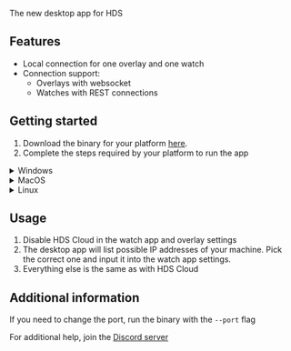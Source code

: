The new desktop app for HDS

## Features

- Local connection for one overlay and one watch
- Connection support:
  - Overlays with websocket
  - Watches with REST connections

## Getting started

1. Download the binary for your platform [here](https://github.com/Rexios80/hds_desktop/releases/latest).
2. Complete the steps required by your platform to run the app

<details>
  <summary>Windows</summary>

1. Run the downloaded file
2. Click "Allow access" on this popup
![](https://i.imgur.com/CZr6Wcs.png)
</details>
   
<details>
  <summary>MacOS</summary>

1. Unzip the downloaded file and run it
2. Press "OK" on this popup:
![](https://i.imgur.com/2ZLn590.png)
3. Open System Preferences > Security & Privacy > General and click "Open Anyway"
![](https://i.imgur.com/CcyEWa3.png)
4. Click "Open" on this popup
![](https://i.imgur.com/JpTF1wR.png)
</details>

<details>
  <summary>Linux</summary>

1. Run the following in a terminal:
```bash
chmod +x hds_desktop_linux
```
2. Run the app
</details>

## Usage

1. Disable HDS Cloud in the watch app and overlay settings
2. The desktop app will list possible IP addresses of your machine. Pick the correct one and input it into the watch app settings.
3. Everything else is the same as with HDS Cloud

## Additional information

If you need to change the port, run the binary with the `--port` flag

For additional help, join the [Discord server](https://discord.gg/FayYYcm)